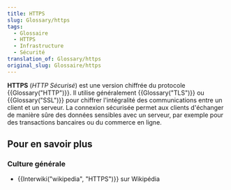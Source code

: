 ```yaml
---
title: HTTPS
slug: Glossary/https
tags:
  - Glossaire
  - HTTPS
  - Infrastructure
  - Sécurité
translation_of: Glossary/https
original_slug: Glossaire/https
---
```

**HTTPS** (_HTTP Sécurisé_) est une version chiffrée du protocole {{Glossary("HTTP")}}. Il utilise généralement {{Glossary("TLS")}} ou {{Glossary("SSL")}} pour chiffrer l'intégralité des communications entre un client et un serveur. La connexion sécurisée permet aux clients d'échanger de manière sûre des données sensibles avec un serveur, par exemple pour des transactions bancaires ou du commerce en ligne.

## Pour en savoir plus

### Culture générale

- {{Interwiki("wikipedia", "HTTPS")}} sur Wikipédia
